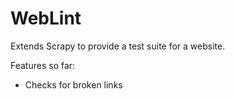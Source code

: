 # WebLint

Extends Scrapy to provide a test suite for a website.

Features so far:

* Checks for broken links
